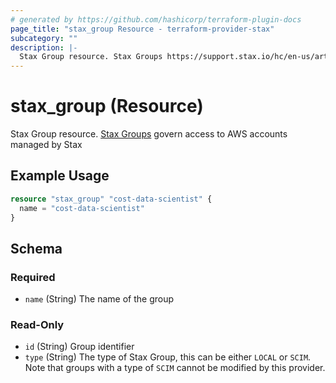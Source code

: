 ```yaml
---
# generated by https://github.com/hashicorp/terraform-plugin-docs
page_title: "stax_group Resource - terraform-provider-stax"
subcategory: ""
description: |-
  Stax Group resource. Stax Groups https://support.stax.io/hc/en-us/articles/4445008125455-Manage-Groups govern access to AWS accounts managed by Stax
---
```


# stax_group (Resource)

Stax Group resource. [Stax Groups](https://support.stax.io/hc/en-us/articles/4445008125455-Manage-Groups) govern access to AWS accounts managed by Stax

## Example Usage

```terraform
resource "stax_group" "cost-data-scientist" {
  name = "cost-data-scientist"
}
```

<!-- schema generated by tfplugindocs -->
## Schema

### Required

- `name` (String) The name of the group

### Read-Only

- `id` (String) Group identifier
- `type` (String) The type of Stax Group, this can be either `LOCAL` or `SCIM`. Note that groups with a type of `SCIM` cannot be modified by this provider.
